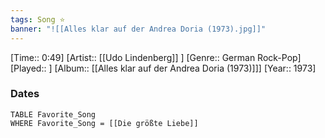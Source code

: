 ```yaml
---
tags: Song ⭐ 
banner: "![[Alles klar auf der Andrea Doria (1973).jpg]]"
---
```

[Time:: 0:49]
[Artist:: [[Udo Lindenberg]] ]
[Genre:: German Rock-Pop]
[Played:: ]
[Album:: [[Alles klar auf der Andrea Doria (1973)]]]
[Year:: 1973]
### Dates
````dataview
TABLE Favorite_Song
WHERE Favorite_Song = [[Die größte Liebe]]
````